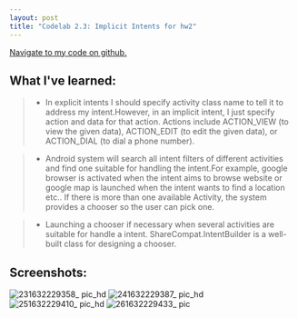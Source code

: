 ```yaml
---
layout: post
title: "Codelab 2.3: Implicit Intents for hw2"
---
```


<a href="https://github.ccs.neu.edu/senyan/cs5520_project/tree/hw2/ImplicitIntents">Navigate to my code on github.</a>

## What I've learned:
> - In explicit intents I should specify activity class name to tell it to address my intent.However, in an implicit intent, I just specify action and data for that action. Actions include ACTION_VIEW (to view the given data), ACTION_EDIT (to edit the given data), or ACTION_DIAL (to dial a phone number). 

> - Android system will search all intent filters of different activities and find one suitable for handling the intent.For example, google browser is activated when the intent aims to browse website or google map is launched when the intent wants to find a location etc.. If there is more than one available Activity, the system provides a chooser so the user can pick one.

> - Launching a chooser if necessary when several activities are suitable for handle a intent. ShareCompat.IntentBuilder is a well- built class for designing a chooser. 


## Screenshots:
![231632229358_ pic_hd](https://user-images.githubusercontent.com/77960108/134230246-73ae0122-0fa7-4596-aa43-52d7da283d58.jpg)
![241632229387_ pic_hd](https://user-images.githubusercontent.com/77960108/134230261-e6cc9220-501c-4a53-a416-b392fa846e2c.jpg)
![251632229410_ pic_hd](https://user-images.githubusercontent.com/77960108/134230275-87c2e922-0b5c-4d91-95d2-45088718aed3.jpg)
![261632229433_ pic](https://user-images.githubusercontent.com/77960108/134230286-29bb6fe8-62be-484c-bb7d-84588675b844.jpg)
